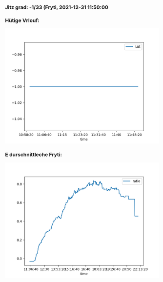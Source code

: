 ### Jitz grad: -1/33 (Fryti, 2021-12-31 11:50:00

### Hütige Vrlouf:
![Graph](Today.png)

### E durschnittleche Fryti:
![Graph](Fryti.png)